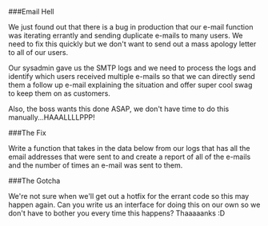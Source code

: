 ###Email Hell

We just found out that there is a bug in production that our e-mail function was iterating errantly and sending duplicate e-mails to many users. We need to fix this quickly but we don't want to send out a mass apology letter to all of our users.

Our sysadmin gave us the SMTP logs and we need to process the logs and identify which users received multiple e-mails so that we can directly send them a follow up e-mail explaining the situation and offer super cool swag to keep them on as customers.

Also, the boss wants this done ASAP, we don't have time to do this manually...HAAALLLLPPP!

###The Fix

Write a function that takes in the data below from our logs that has all the email addresses that were sent to and create a report of all of the e-mails and the number of times an e-mail was sent to them.

###The Gotcha

We're not sure when we'll get out a hotfix for the errant code so this may happen again. Can you write us an interface for doing this on our own so we don't have to bother you every time this happens? Thaaaaanks :D